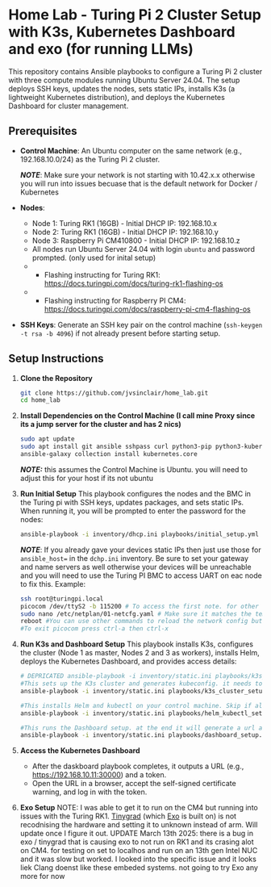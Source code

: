 # Home Lab - Turing Pi 2 Cluster Setup with K3s, Kubernetes Dashboard and exo (for running LLMs)

This repository contains Ansible playbooks to configure a Turing Pi 2 cluster with three compute modules running Ubuntu Server 24.04. The setup deploys SSH keys, updates the nodes, sets static IPs, installs K3s (a lightweight Kubernetes distribution), and deploys the Kubernetes Dashboard for cluster management.

## Prerequisites

- **Control Machine**: An Ubuntu computer on the same network (e.g., 192.168.10.0/24) as the Turing Pi 2 cluster.

   ***NOTE***: Make sure your network is not starting with 10.42.x.x otherwise you will run into issues becuase that is the default network for Docker / Kubernetes

- **Nodes**:
  - Node 1: Turing RK1 (16GB) - Initial DHCP IP: 192.168.10.x
  - Node 2: Turing RK1 (16GB) - Initial DHCP IP: 192.168.10.y
  - Node 3: Raspberry Pi CM410800 - Initial DHCP IP: 192.168.10.z
  - All nodes run Ubuntu Server 24.04 with login `ubuntu` and password prompted. (only used for inital setup) 
  - - Flashing instructing for Turing RK1: https://docs.turingpi.com/docs/turing-rk1-flashing-os 
  - - Flashing instructing for Raspberry PI CM4: https://docs.turingpi.com/docs/raspberry-pi-cm4-flashing-os
- **SSH Keys**: Generate an SSH key pair on the control machine (`ssh-keygen -t rsa -b 4096`) if not already present before starting setup. 

## Setup Instructions

1. **Clone the Repository**
   ```bash
   git clone https://github.com/jvsinclair/home_lab.git
   cd home_lab

2. **Install Dependencies on the Control Machine (I call mine Proxy since its a jump server for the cluster and has 2 nics)**
   ```bash
   sudo apt update
   sudo apt install git ansible sshpass curl python3-pip python3-kubernetes
   ansible-galaxy collection install kubernetes.core
   ```
   ***NOTE:*** this assumes the Control Machine is Ubuntu. you will need to adjust this for your host if its not ubuntu

3. **Run Initial Setup**
   This playbook configures the nodes and the BMC in the Turing pi with SSH keys, updates packages, and sets static IPs. When running it, you will be prompted to enter the password for the nodes:
   ```bash
   ansible-playbook -i inventory/dhcp.ini playbooks/initial_setup.yml
   ```
   ***NOTE***: If you already gave your devices static IPs then just use those for `ansible_host=` in the `dchp.ini` inventory. Be sure to set your gateway and name servers as well otherwise your devices will be unreachable and you will need to use the Turing PI BMC to access UART on eac node to fix this. Example: 
   ```bash
   ssh root@turingpi.local
   picocom /dev/ttyS2 -b 115200 # To access the first note. for other nodes look here: https://docs.turingpi.com/docs/tpi-uart#using-picocom
   sudo nano /etc/netplan/01-netcfg.yaml # Make sure it matches the templates/netplan.j2. if nano doesnt look right, exit, do a clear and then try again. 
   reboot #You can use other commands to reload the network config but the Rockchip based RK1 works better with reboot 
   #To exit picocom press ctrl-a then ctrl-x
   ```

4. **Run K3s and Dashboard Setup**
   This playbook installs K3s, configures the cluster (Node 1 as master, Nodes 2 and 3 as workers), installs Helm, deploys the Kubernetes Dashboard, and provides access details:
   ```bash
   # DEPRICATED ansible-playbook -i inventory/static.ini playbooks/k3s_setup.yml
   #This sets up the K3s cluster and generates kubeconfig. it needs to run first.
   ansible-playbook -i inventory/static.ini playbooks/k3s_cluster_setup.yml

   #This installs Helm and kubectl on your control machine. Skip if already installed.
   ansible-playbook -i inventory/static.ini playbooks/helm_kubectl_setup.yml

   #This runs the Dashboard setup. at the end it will generate a url and a token to access the dashboard. save this token in a safe place.
   ansible-playbook -i inventory/static.ini playbooks/dashboard_setup.yml


   ```

5. **Access the Kubernetes Dashboard**
   - After the daskboard playbook completes, it outputs a URL (e.g., https://192.168.10.11:30000) and a token.
   - Open the URL in a browser, accept the self-signed certificate warning, and log in with the token.

6. **Exo Setup**
NOTE: I was able to get it to run on the CM4 but running into issues with the Turing RK1. [Tinygrad](https://docs.tinygrad.org/) (which [Exo](https://github.com/exo-explore/exo) is built on) is not recodnising the hardware and setting it to unknown instead of arm. Will update once I figure it out.
UPDATE March 13th 2025: there is a bug in exo / tinygrad that is causing exo to not run on RK1 and its crasing alot on CM4. for testing on set to localhos and run on an 13th gen Intel NUC and it was slow but worked. I looked into the specific issue and it looks liek Clang doenst like these embeded systems. not going to try Exo any more for now

